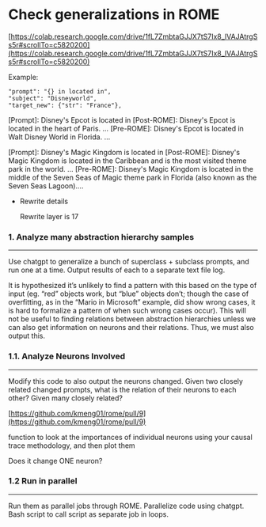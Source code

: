 # Check generalizations in ROME

[https://colab.research.google.com/drive/1fL7ZmbtaGJJX7tS7Ix8_lVAJAtrgSs5r#scrollTo=c5820200](https://colab.research.google.com/drive/1fL7ZmbtaGJJX7tS7Ix8_lVAJAtrgSs5r#scrollTo=c5820200)

Example:

```
"prompt": "{} in located in",
"subject": "Disneyworld",
"target_new": {"str": "France"},
```

[Prompt]: Disney's Epcot is located in
[Post-ROME]: Disney's Epcot is located in the heart of Paris. …
[Pre-ROME]: Disney's Epcot is located in Walt Disney World in Florida. …

[Prompt]:     Disney's Magic Kingdom is located in
[Post-ROME]:  Disney's Magic Kingdom is located in the Caribbean and is the most visited theme park in the world. …
[Pre-ROME]:   Disney's Magic Kingdom is located in the middle of the Seven Seas of Magic theme park in Florida (also known as the Seven Seas Lagoon)….

- Rewrite details
    
    Rewrite layer is 17
    

### 1. Analyze many abstraction hierarchy samples

---

Use chatgpt to generalize a bunch of superclass + subclass prompts, and run one at a time. Output results of each to a separate text file log.

It is hypothesized it’s unlikely to find a pattern with this based on the type of input (eg. “red” objects work, but “blue” objects don’t; though the case of overfitting, as in the “Mario in Microsoft” example, did show wrong cases, it is hard to formalize a pattern of when such wrong cases occur). This will not be useful to finding relations between abstraction hierarchies unless we can also get information on neurons and their relations. Thus, we must also output this.

### 1.1. Analyze Neurons Involved

---

Modify this code to also output the neurons changed. Given two closely related changed prompts, what is the relation of their neurons to each other? Given many closely related?

[https://github.com/kmeng01/rome/pull/9](https://github.com/kmeng01/rome/pull/9)

function to look at the importances of individual neurons using your causal trace methodology, and then plot them

Does it change ONE neuron?

### 1.2 Run in parallel

---

Run them as parallel jobs through ROME. Parallelize code using chatgpt. Bash script to call script as separate job in loops.
